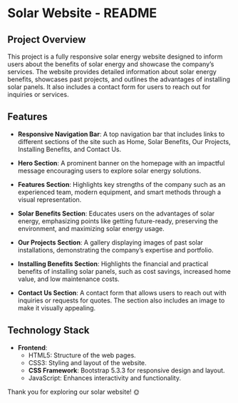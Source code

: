 # Solar Website - README

## Project Overview

This project is a fully responsive solar energy website designed to inform users about the benefits of solar energy and showcase the company’s services. The website provides detailed information about solar energy benefits, showcases past projects, and outlines the advantages of installing solar panels. It also includes a contact form for users to reach out for inquiries or services.

## Features

- **Responsive Navigation Bar**: A top navigation bar that includes links to different sections of the site such as Home, Solar Benefits, Our Projects, Installing Benefits, and Contact Us.
  
- **Hero Section**: A prominent banner on the homepage with an impactful message encouraging users to explore solar energy solutions.

- **Features Section**: Highlights key strengths of the company such as an experienced team, modern equipment, and smart methods through a visual representation.

- **Solar Benefits Section**: Educates users on the advantages of solar energy, emphasizing points like getting future-ready, preserving the environment, and maximizing solar energy usage.

- **Our Projects Section**: A gallery displaying images of past solar installations, demonstrating the company’s expertise and portfolio.

- **Installing Benefits Section**: Highlights the financial and practical benefits of installing solar panels, such as cost savings, increased home value, and low maintenance costs.

- **Contact Us Section**: A contact form that allows users to reach out with inquiries or requests for quotes. The section also includes an image to make it visually appealing.

## Technology Stack

- **Frontend**:
  - HTML5: Structure of the web pages.
  - CSS3: Styling and layout of the website.
  - **CSS Framework**: Bootstrap 5.3.3 for responsive design and layout.
  - JavaScript: Enhances interactivity and functionality.
    
Thank you for exploring our solar website! 🌞
